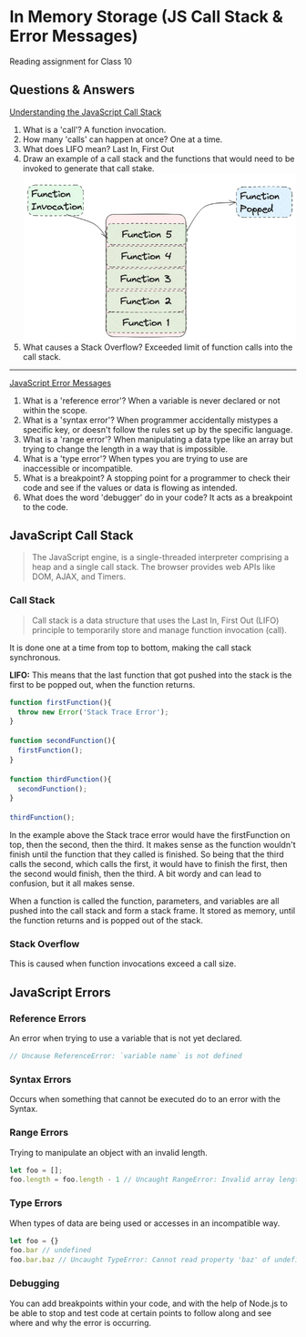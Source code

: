 # In Memory Storage (JS Call Stack & Error Messages)

Reading assignment for Class 10

## Questions & Answers

[Understanding the JavaScript Call Stack](https://www.freecodecamp.org/news/understanding-the-javascript-call-stack-861e41ae61d4)

1. What is a 'call'? A function invocation.
2. How many 'calls' can happen at once? One at a time.
3. What does LIFO mean? Last In, First Out
4. Draw an example of a call stack and the functions that would need to be invoked to generate that call stake. ![Callstack image](Callstack.png)
5. What causes a Stack Overflow? Exceeded limit of function calls into the call stack.

---

[JavaScript Error Messages](https://codeburst.io/javascript-error-messages-debugging-d23f84f0ae7c)

1. What is a 'reference error'? When a variable is never declared or not within the scope.
2. What is a 'syntax error'? When programmer accidentally mistypes a specific key, or doesn't follow the rules set up by the specific language.
3. What is a 'range error'? When manipulating a data type like an array but trying to change the length in a way that is impossible.
4. What is a 'type error'? When types you are trying to use are inaccessible or incompatible. 
5. What is a breakpoint? A stopping point for a programmer to check their code and see if the values or data is flowing as intended.
6. What does the word 'debugger' do in your code? It acts as a breakpoint to the code.

## JavaScript Call Stack

> The JavaScript engine, is a single-threaded interpreter comprising a heap and a single call stack. The browser provides web APIs like DOM, AJAX, and Timers.

### Call Stack

> Call stack is a data structure that uses the Last In, First Out (LIFO) principle to temporarily store and manage function invocation (call).

It is done one at a time from top to bottom, making the call stack synchronous.

**LIFO:** This means that the last function that got pushed into the stack is the first to be popped out, when the function returns.

```javascript
function firstFunction(){
  throw new Error('Stack Trace Error');
}

function secondFunction(){
  firstFunction();
}

function thirdFunction(){
  secondFunction();
}

thirdFunction();
```

In the example above the Stack trace error would have the firstFunction on top, then the second, then the third. It makes sense as the function wouldn't finish until the function that they called is finished. So being that the third calls the second, which calls the first, it would have to finish the first, then the second would finish, then the third. A bit wordy and can lead to confusion, but it all makes sense.

When a function is called the function, parameters, and variables are all pushed into the call stack and form a stack frame. It stored as memory, until the function returns and is popped out of the stack.

### Stack Overflow

This is caused when function invocations exceed a call size.

## JavaScript Errors

### Reference Errors

An error when trying to use a variable that is not yet declared.

```javascript
// Uncause ReferenceError: `variable name` is not defined
```

### Syntax Errors

Occurs when something that cannot be executed do to an error with the Syntax.

### Range Errors

Trying to manipulate an object with an invalid length.

```javascript
let foo = [];
foo.length = foo.length - 1 // Uncaught RangeError: Invalid array length
```

### Type Errors

When types of data are being used or accesses in an incompatible way.

```javascript
let foo = {}
foo.bar // undefined
foo.bar.baz // Uncaught TypeError: Cannot read property 'baz' of undefined
```

### Debugging

You can add breakpoints within your code, and with the help of Node.js to be able to stop and test code at certain points to follow along and see where and why the error is occurring.
